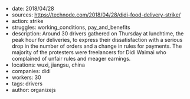 - date: 2018/04/28
- sources: https://technode.com/2018/04/28/didi-food-delivery-strike/
- action: strike
- struggles: working_conditions, pay_and_benefits
- description: Around 30 drivers gathered on Thursday at lunchtime, the peak hour for deliveries, to express their dissatisfaction with a serious drop in the number of orders and a change in rules for payments. The majority of the protesters were freelancers for Didi Waimai who complained of unfair rules and meager earnings.
- locations: wuxi, jiangsu, china
- companies: didi
- workers: 30
- tags: drivers
- author: organizejs
